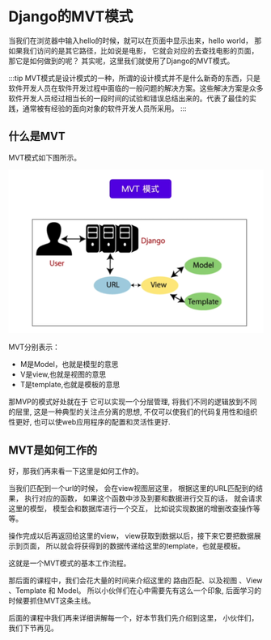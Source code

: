 # Django的MVT模式


当我们在浏览器中输入hello的时候，就可以在页面中显示出来，hello world，
那如果我们访问的是其它路径，比如说是电影， 
它就会对应的去查找电影的页面，
那它是如何做到的呢？
其实呢，这里我们就使用了Django的MVT模式。

:::tip
MVT模式是设计模式的一种，所谓的设计模式并不是什么新奇的东西，只是软件开发人员在软件开发过程中面临的一般问题的解决方案。这些解决方案是众多软件开发人员经过相当长的一段时间的试验和错误总结出来的。代表了最佳的实践，通常被有经验的面向对象的软件开发人员所采用。
:::

## 什么是MVT

MVT模式如下图所示。

![MVT模式](imgs/图5-MVT模式.png)

MVT分别表示：
- M是Model，也就是模型的意思 
- V是view,也就是视图的意思 
- T是template,也就是模板的意思 

那MVP的模式好处就在于 
它可以实现一个分层管理, 
将我们不同的逻辑放到不同的层里, 
这是一种典型的关注点分离的思想,
不仅可以使我们的代码复用性和组织性更好, 
也可以使web应用程序的配置和灵活性更好.

## MVT是如何工作的

好，那我们再来看一下这里是如何工作的。

当我们匹配到一个url的时候， 
会在view视图层这里， 
根据这里的URL匹配到的结果， 
执行对应的函数， 
如果这个函数中涉及到要和数据进行交互的话， 
就会请求这里的模型， 
模型会和数据库进行一个交互， 
比如说实现数据的增删改查操作等等。


操作完成以后再返回给这里的view，
view获取到数据以后，接下来它要把数据展示到页面， 
所以就会将获得到的数据传递给这里的template，也就是模板。 

这就是一个MVT模式的基本工作流程。

那后面的课程中，我们会花大量的时间来介绍这里的 
路由匹配、以及视图 、View 、Template 和 Model。
所以小伙伴们在心中需要先有这么一个印象, 后面学习的时候要抓住MVT这条主线。

后面的课程中我们再来详细讲解每一个，好本节我们先介绍到这里，
小伙伴们，我们下节再见。